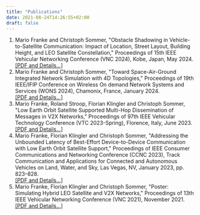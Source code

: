 ```yaml
---
title: "Publications"
date: 2021-08-24T14:26:55+02:00
draft: false
---
```


1. Mario Franke and Christoph Sommer, "Obstacle Shadowing in Vehicle-to-Satellite Communication: Impact of Location, Street Layout, Building Height, and LEO Satellite Constellation," Proceedings of 15th IEEE Vehicular Networking Conference (VNC 2024), Kobe, Japan, May 2024.<br>[\[PDF and Details...\]](https://www.cms-labs.org/bib/franke2024obstacle/)
1. Mario Franke and Christoph Sommer, "Toward Space-Air-Ground Integrated Network Simulation with 4D Topologies," Proceedings of 19th IEEE/IFIP Conference on Wireless On demand Network Systems and Services (WONS 2024), Chamonix, France, January 2024.<br>[\[PDF and Details...\]](https://www.cms-labs.org/bib/franke2023toward/)
1. Mario Franke, Roland Stroop, Florian Klingler and Christoph Sommer, "Low Earth Orbit Satellite Supported Multi-Hop Dissemination of Messages in V2X Networks," Proceedings of 97th IEEE Vehicular Technology Conference (VTC 2023-Spring), Florence, Italy, June 2023.<br>[\[PDF and Details...\]](https://www.cms-labs.org/bib/franke2023low/)
1. Mario Franke, Florian Klingler and Christoph Sommer, "Addressing the Unbounded Latency of Best-Effort Device-to-Device Communication with Low Earth Orbit Satellite Support," Proceedings of IEEE Consumer Communications and Networking Conference (CCNC 2023), Track Communication and Applications for Connected and Autonomous Vehicles on Land, Water, and Sky, Las Vegas, NV, January 2023, pp. 823–828.<br>[\[PDF and Details...\]](https://www.cms-labs.org/bib/franke2023addressing/)
1. Mario Franke, Florian Klingler and Christoph Sommer, "Poster: Simulating Hybrid LEO Satellite and V2X Networks," Proceedings of 13th IEEE Vehicular Networking Conference (VNC 2021), November 2021.<br>[\[PDF and Details...\]](https://www.cms-labs.org/bib/franke2021simulating/)
